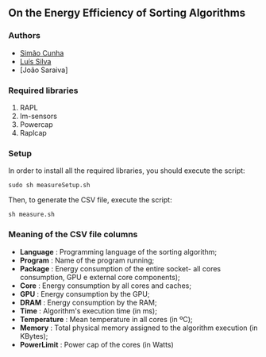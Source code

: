 ## On the Energy Efficiency of Sorting Algorithms

### Authors
* [Simão Cunha](https://github.com/simaocunha71)
* [Luís Silva](https://github.com/LuisMPSilva01) 
* [João Saraiva]


### Required libraries
1. RAPL
2. lm-sensors
3. Powercap
4. Raplcap

### Setup
In order to install all the required libraries, you should execute the script:

```sudo sh measureSetup.sh```

Then, to generate the CSV file, execute the script:

```sh measure.sh```

### Meaning of the CSV file columns
* **Language** : Programming language of the sorting algorithm;
* **Program** : Name of the program running;
* **Package** : Energy consumption of the entire socket- all cores consumption, GPU e external core components);
* **Core** : Energy consumption by all cores and caches;
* **GPU** : Energy consumption by the GPU;
* **DRAM** : Energy consumption by the RAM;
* **Time** : Algorithm's execution time (in ms);
* **Temperature** : Mean temperature in all cores (in ºC);
* **Memory** : Total physical memory assigned to the algorithm execution (in KBytes);
* **PowerLimit** : Power cap of the cores (in Watts)
